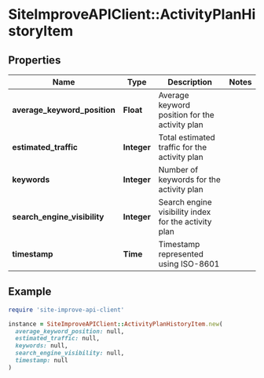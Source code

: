 # SiteImproveAPIClient::ActivityPlanHistoryItem

## Properties

| Name | Type | Description | Notes |
| ---- | ---- | ----------- | ----- |
| **average_keyword_position** | **Float** | Average keyword position for the activity plan |  |
| **estimated_traffic** | **Integer** | Total estimated traffic for the activity plan |  |
| **keywords** | **Integer** | Number of keywords for the activity plan |  |
| **search_engine_visibility** | **Integer** | Search engine visibility index for the activity plan |  |
| **timestamp** | **Time** | Timestamp represented using ISO-8601 |  |

## Example

```ruby
require 'site-improve-api-client'

instance = SiteImproveAPIClient::ActivityPlanHistoryItem.new(
  average_keyword_position: null,
  estimated_traffic: null,
  keywords: null,
  search_engine_visibility: null,
  timestamp: null
)
```

